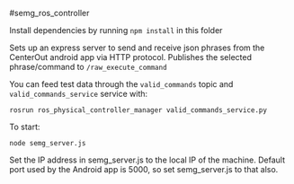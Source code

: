 #semg_ros_controller

Install dependencies by running `npm install` in this folder



Sets up an express server to send and receive
json phrases from the CenterOut android app via HTTP protocol. Publishes
the selected phrase/command to `/raw_execute_command`

You can feed test data through the `valid_commands` topic and `valid_commands_service` service with:

    rosrun ros_physical_controller_manager valid_commands_service.py

To start:

    node semg_server.js
    
Set the IP address in semg_server.js to the local IP of the machine.
Default port used by the Android app is 5000, so set semg_server.js to that also. 